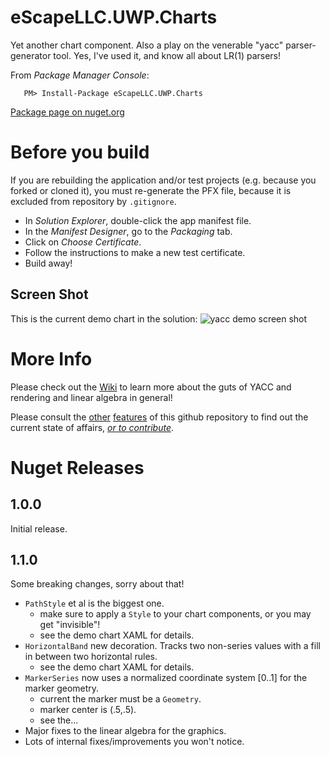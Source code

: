 # eScapeLLC.UWP.Charts
Yet another chart component.  Also a play on the venerable "yacc" parser-generator tool.  Yes, I've used it, and know all about LR(1) parsers!

From *Package Manager Console*:
```
   PM> Install-Package eScapeLLC.UWP.Charts
```

[Package page on nuget.org](https://www.nuget.org/packages/eScapeLLC.UWP.Charts/)

# Before you build
If you are rebuilding the application and/or test projects (e.g. because you forked or cloned it), you must re-generate the PFX file, because it is excluded from repository by `.gitignore`.

* In *Solution Explorer*, double-click the app manifest file.
* In the *Manifest Designer*, go to the *Packaging* tab.
* Click on *Choose Certificate*.
* Follow the instructions to make a new test certificate.
* Build away!

## Screen Shot

This is the current demo chart in the solution:
![yacc demo screen shot](http://escape-technology-llc.com/mobile/wp-content/gallery/main/yacc-chart-demo-7.png)

# More Info
Please check out the [Wiki](../../wiki) to learn more about the guts of YACC and rendering and linear algebra in general!

Please consult the [other](../../issues) [features](../../projects) of this github repository to find out the current state of affairs, [*or to contribute*](../../pulls).

# Nuget Releases

## 1.0.0
Initial release.

## 1.1.0
Some breaking changes, sorry about that!

* `PathStyle` et al is the biggest one.
   * make sure to apply a `Style` to your chart components, or you may get "invisible"!
   * see the demo chart XAML for details.
* `HorizontalBand` new decoration.  Tracks two non-series values with a fill in between two horizontal rules.
   * see the demo chart XAML for details.
* `MarkerSeries` now uses a normalized coordinate system [0..1] for the marker geometry.
   * current the marker must be a `Geometry`.
   * marker center is (.5,.5).
   * see the...
* Major fixes to the linear algebra for the graphics.
* Lots of internal fixes/improvements you won't notice.
